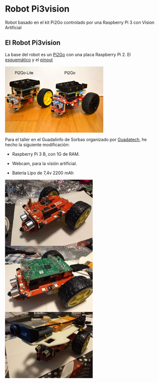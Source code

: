 # Robot Pi3vision
Robot basado en el kit Pi2Go controlado por una Raspberry Pi 3 con Vision Artificial

## El Robot Pi3vision

La base del robot es un [Pi2Go](http://4tronix.co.uk/store/index.php?rt=product/product&product_id=400) con una placa Raspberry Pi 2. El [esquemático](res/sch/pi2go_04_sch.pdf) y el [pinout](res/sch/Pi2Go_Pinout.pdf)

<a href="" target="_blank"><img width="325" height="218" border="0" align="center" src="res/img/pi2go-4tronix.jpg "/></a>

Para el taller en el Guadalinfo de Sorbas organizado por [Guadatech](https://www.guadatech.com/abiertas-las-inscripciones-al-taller-intensivo-y-basado-en-proyectos-de-raspberry-pi-junio-julio-2018-en-sorbas/), he hecho la siguiente modificación: 

- Raspberry Pi 3 B, con 1G de RAM.

- Webcam, para la visión artificial.

- Batería Lipo de 7,4v 2200 mAh

<a href="" target="_blank"><img width="290" height="218" border="0" align="center" src="res/img/Pi2Go.jpg "/></a>
<a href="" target="_blank"><img width="290" height="218" border="0" align="center" src="res/img/Pi2Go+RPi.jpg "/></a>
<a href="" target="_blank"><img width="290" height="218" border="0" align="center" src="res/img/Pi3vision.jpg "/></a>
